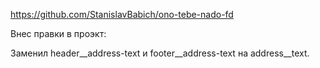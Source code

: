 https://github.com/StanislavBabich/ono-tebe-nado-fd

  Внес правки в проэкт:

Заменил header__address-text и footer__address-text на address__text.

